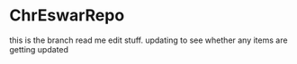 # ChrEswarRepo

this is the branch read me edit stuff. updating to see whether any  items are getting updated
